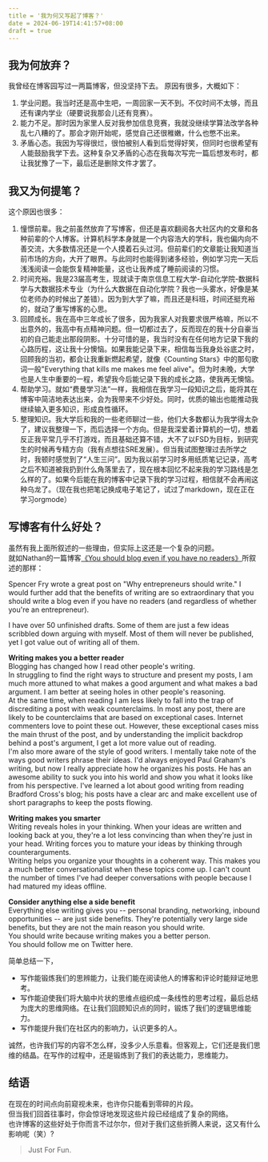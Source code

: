 ```yaml
---
title = '我为何又写起了博客？'
date = 2024-06-19T14:41:57+08:00
draft = true
---
```


## 我为何放弃？

我曾经在博客园写过一两篇博客，但没坚持下去。
原因有很多，大概如下：

1. 学业问题。我当时还是高中生吧，一周回家一天不到。不仅时间不太够，而且还有课内学业（硬要说我那会儿还有竞赛）。
2. 能力不足。那时因为家里人反对我参加信息竞赛，我就没继续学算法改学各种乱七八糟的了。那会才刚开始呢，感觉自己还很稚嫩，什么也憋不出来。
3. 矛盾心态。我因为写得很烂，很怕被别人看到后觉得好笑，但同时也很希望有人能鼓励我学下去。这种复杂又矛盾的心态在我每次写完一篇后想发布时，都让我犹豫了一下，最后还是删除文件才罢了。

## 我又为何提笔？

这个原因也很多：

1. 憧憬前辈。我之前虽然放弃了写博客，但还是喜欢翻阅各大社区内的文章和各种前辈的个人博客。计算机科学本身就是一个内容浩大的学科，我也偏内向不善交流，大多数情况还是一个人摸着石头过河。但前辈们的文章能让我知道当前市场的方向，大开了眼界。与此同时也能得到诸多经验，例如学习完一天后浅浅阅读一会能恢复精神能量，这也让我养成了睡前阅读的习惯。
2. 时间充裕。我是23届高考生，现就读于南京信息工程大学-自动化学院-数据科学与大数据技术专业（为什么大数据在自动化学院？我也一头雾水，好像是某位老师办的时候出了差错）。因为到大学了嘛，而且还是科班，时间还挺充裕的，就动了重写博客的心思。
3. 回顾成长。我在高中三年成长了很多，因为我家人对我要求很严格嘛，所以不出意外的，我高中有点精神问题。但一切都过去了，反而现在的我十分自豪当初的自己能走出那段阴影。十分可惜的是，我当时没有在任何地方记录下我的心路历程，这让我十分懊恼。如果我能记录下来，相信每当我身处谷底之时，回顾我的当初，都会让我重新燃起希望，就像《Counting Stars》中的那句歌词一般"Everything that kills me makes me feel alive"。但为时未晚，大学也是人生中重要的一程，希望我今后能记录下我的成长之路，使我再无懊恼。
4. 帮助学习。就如“费曼学习法”一样，我相信在我学习一段知识之后，能将其在博客中简洁地表达出来，会为我带来不少好处。同时，优质的输出也能推动我继续输入更多知识，形成良性循环。
5. 整理知识。我大学后和我的一些老师聊过一些，他们大多数都认为我学得太杂了，建议我整理一下，而后选择一个方向。但是我深爱着计算机的一切，想着反正我平常几乎不打游戏，而且基础还算不错，大不了以FSD为目标，到研究生的时候再专精方向（我有点想往SRE发展）。但当我试图整理过去所学之时，我顿时感觉到了“人生三问”。因为我以前学习时多用纸质笔记记录，高考之后不知道被我扔到什么角落里去了，现在根本回忆不起来我的学习路线是怎么样的了。如果今后能在我的博客中记录下我的学习过程，相信就不会再闹这种乌龙了。（现在我也把笔记换成电子笔记了，试过了markdown，现在正在学习orgmode）

## 写博客有什么好处？

虽然有我上面所叙述的一些理由，但实际上这还是一个复杂的问题。  
就如Nathan的一篇博客[《You should blog even if you have no readers》](http://nathanmarz.com/blog/you-should-blog-even-if-you-have-no-readers.html)所叙述的那样：

Spencer Fry wrote a great post on "Why entrepreneurs should write." I would further add that the benefits of writing are so extraordinary that you should write a blog even if you have no readers (and regardless of whether you're an entrepreneur).

I have over 50 unfinished drafts. Some of them are just a few ideas scribbled down arguing with myself. Most of them will never be published, yet I got value out of writing all of them.

**Writing makes you a better reader**  
 Blogging has changed how I read other people's writing.  
 In struggling to find the right ways to structure and present my posts, I am much more attuned to what makes a good argument and what makes a bad argument. I am better at seeing holes in other people's reasoning.  
 At the same time, when reading I am less likely to fall into the trap of discrediting a post with weak counterclaims. In most any post, there are likely to be counterclaims that are based on exceptional cases. Internet commenters love to point these out. However, these exceptional cases miss the main thrust of the post, and by understanding the implicit backdrop behind a post's argument, I get a lot more value out of reading.  
 I'm also more aware of the style of good writers. I mentally take note of the ways good writers phrase their ideas. I'd always enjoyed Paul Graham's writing, but now I really appreciate how he organizes his posts. He has an awesome ability to suck you into his world and show you what it looks like from his perspective. I've learned a lot about good writing from reading Bradford Cross's blog; his posts have a clear arc and make excellent use of short paragraphs to keep the posts flowing.

**Writing makes you smarter**  
 Writing reveals holes in your thinking. When your ideas are written and looking back at you, they're a lot less convincing than when they're just in your head. Writing forces you to mature your ideas by thinking through counterarguments.  
 Writing helps you organize your thoughts in a coherent way. This makes you a much better conversationalist when these topics come up. I can't count the number of times I've had deeper conversations with people because I had matured my ideas offline.

**Consider anything else a side benefit**  
 Everything else writing gives you -- personal branding, networking, inbound opportunities -- are just side benefits. They're potentially very large side benefits, but they are not the main reason you should write.  
 You should write because writing makes you a better person.  
 You should follow me on Twitter here.

简单总结一下，

- 写作能锻炼我们的思辨能力，让我们能在阅读他人的博客和评论时能辩证地思考。
- 写作能迫使我们将大脑中片状的思维点组织成一条线性的思考过程，最后总结为庞大的思维网络。在让我们回顾知识点的同时，锻炼了我们的逻辑思维能力。
- 写作能提升我们在社区内的影响力，认识更多的人。

诚然，也许我们写的内容不怎么样，没多少人乐意看。但客观上，它们还是我们思维的结晶。在写作的过程中，还是锻炼到了我们的表达能力，思维能力。

## 结语

在现在的时间点向前窥视未来，也许你只能看到零碎的片段。  
但当我们回首往事时，你会惊讶地发现这些片段已经组成了复杂的网络。  
也许博客的这些好处于你而言不过尔尔，但对于我们这些折腾人来说，这又有什么影响呢（笑）?

> Just For Fun.
